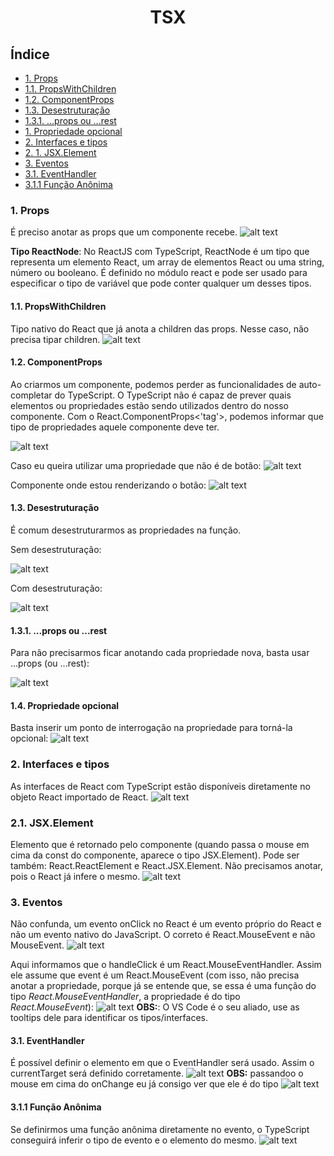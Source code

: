 <div align="center">

# TSX
</div>

## Índice
- [1. Props](#1-props)
- [1.1. PropsWithChildren](#11-propswithchildren)
- [1.2. ComponentProps](#12-componentprops)
- [1.3. Desestruturação](#13-desestruturação)
- [1.3.1. ...props ou ...rest](#131-props-ou-rest)
- [1. Propriedade opcional](#14-propriedade-opcional)
- [2. Interfaces e tipos](#2-interfaces-e-tipos)
- [2. 1. JSX.Element](#21-jsxelement)
- [3. Eventos](#3-eventos)
- [3.1. EventHandler](#31-eventhandler)
- [3.1.1 Função Anônima](#311-função-anônima)

### 1. Props
É preciso anotar as props que um componente recebe.
![alt text](src/Images/image-1.png)

__Tipo ReactNode__: No ReactJS com TypeScript, ReactNode é um tipo que representa um elemento React, um array de elementos React ou uma string, número ou booleano. É definido no módulo react e pode ser usado para especificar o tipo de variável que pode conter qualquer um desses tipos.

#### 1.1. PropsWithChildren
Tipo nativo do React que já anota a children das props. Nesse caso, não precisa tipar children.
![alt text](src/Images/image-2.png)

#### 1.2. ComponentProps
Ao criarmos um componente, podemos perder as funcionalidades de auto-completar do TypeScript. O TypeScript não é capaz de prever quais elementos ou propriedades estão sendo utilizados dentro do nosso componente.
Com o React.ComponentProps<'tag'>, podemos informar que tipo de propriedades aquele componente deve ter.

![alt text](src/Images/image-3.png)

Caso eu queira utilizar uma propriedade que não é de botão:
![alt text](src/Images/image-4.png)

Componente onde estou renderizando o botão:
![alt text](src/Images/image-5.png)

#### 1.3. Desestruturação
É comum desestruturarmos as propriedades na função.

Sem desestruturação:

![alt text](src/Images/image-6.png)

Com desestruturação:

![alt text](src/Images/image-7.png)

#### 1.3.1. ...props ou ...rest
Para não precisarmos ficar anotando cada propriedade nova, basta usar ...props (ou ...rest):

![alt text](src/Images/image-8.png)

#### 1.4. Propriedade opcional
Basta inserir um ponto de interrogação na propriedade para torná-la opcional:
![alt text](src/Images/image-9.png)

### 2. Interfaces e tipos
As interfaces de React com TypeScript estão disponíveis diretamente no objeto React importado de React.
![alt text](src/Images/image-10.png)

### 2.1. JSX.Element
Elemento que é retornado pelo componente (quando passa o mouse em cima da const do componente, aparece o tipo JSX.Element). Pode ser também: React.ReactElement e React.JSX.Element. Não precisamos anotar, pois o React já infere o mesmo.
![alt text](src/Images/image-11.png)

### 3. Eventos
Não confunda, um evento onClick no React é um evento próprio do React e não um evento nativo do JavaScript. O correto é React.MouseEvent e não MouseEvent.
![alt text](src/Images/image-12.png)

Aqui informamos que o handleClick é um React.MouseEventHandler. Assim ele assume que event é um React.MouseEvent (com isso, não precisa anotar a propriedade, porque já se entende que, se essa é uma função do tipo _React.MouseEventHandler_, a propriedade é do tipo _React.MouseEvent_):
![alt text](src/Images/image-13.png)
__OBS:__: O VS Code é o seu aliado, use as tooltips dele para identificar os tipos/interfaces.

#### 3.1. EventHandler
É possível definir o elemento em que o EventHandler será usado. Assim o currentTarget será definido corretamente.
![alt text](src/Images/image-17.png)
__OBS:__ passandoo o mouse em cima do onChange eu já consigo ver que ele é do tipo ![alt text](image-16.png)

#### 3.1.1 Função Anônima
Se definirmos uma função anônima diretamente no evento, o TypeScript conseguirá inferir o tipo de evento e o elemento do mesmo.
![alt text](src/Images/image-15.png)